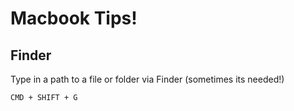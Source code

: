 # Macbook Tips!

## Finder

Type in a path to a file or folder via Finder (sometimes its needed!)

```
CMD + SHIFT + G
```